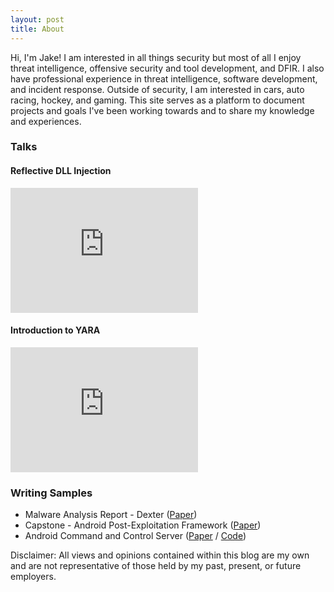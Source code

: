 ```yaml
---
layout: post
title: About
---
```

Hi, I'm Jake! I am interested in all things security but most of all I enjoy threat intelligence, offensive security and tool development, and DFIR. I also have professional experience in threat intelligence, software development, and incident response. Outside of security, I am interested in cars, auto racing, hockey, and gaming. This site serves as a platform to document projects and goals I've been working towards and to share my knowledge and experiences. 

### Talks
#### Reflective DLL Injection

<iframe width="300" height="200" src="https://www.youtube.com/embed/jg0CmrwEcNs" title="Reflective DLL Injection - Jake McLellan" frameborder="0" allow="accelerometer; autoplay; clipboard-write; encrypted-media; gyroscope; picture-in-picture" allowfullscreen></iframe>

#### Introduction to YARA

<iframe width="300" height="200" src="https://www.youtube.com/embed/RuXCpubd8AI" title="Intro to Yara   Jake M" frameborder="0" allow="accelerometer; autoplay; clipboard-write; encrypted-media; gyroscope; picture-in-picture" allowfullscreen></iframe>


### Writing Samples
- Malware Analysis Report - Dexter ([Paper](/assets/writingsample/malware_analysis.pdf))
- Capstone - Android Post-Exploitation Framework ([Paper](/assets/writingsample/capstone.pdf))
- Android Command and Control Server ([Paper](/assets/writingsample/mobile_security_final.pdf) / [Code](https://github.com/JrM2628/MobileC2))

Disclaimer: All views and opinions contained within this blog are my own and are not representative of those held by my past, present, or future employers.